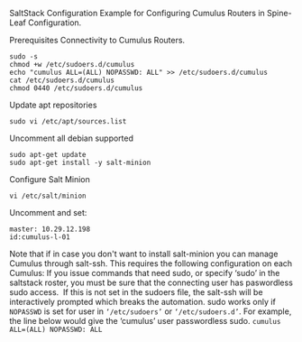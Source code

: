 SaltStack Configuration Example for Configuring Cumulus Routers in Spine-Leaf Configuration. 

Prerequisites
Connectivity to Cumulus Routers. 

```
sudo -s
chmod +w /etc/sudoers.d/cumulus
echo "cumulus ALL=(ALL) NOPASSWD: ALL" >> /etc/sudoers.d/cumulus
cat /etc/sudoers.d/cumulus
chmod 0440 /etc/sudoers.d/cumulus
```
Update apt repositories
```
sudo vi /etc/apt/sources.list
```
Uncomment all debian supported
```
sudo apt-get update
sudo apt-get install -y salt-minion
```
Configure Salt Minion
```
vi /etc/salt/minion
```
Uncomment and set: 
```
master: 10.29.12.198
id:cumulus-l-01
```
Note that if in case you don't want to install salt-minion you can manage Cumulus through salt-ssh. 
This requires the following configuration on each Cumulus:
If you issue commands that need sudo, or specify ‘sudo’ in the saltstack roster, you must be sure that the connecting user has paswordless sudo access.  If this is not set in the sudoers file, the salt-ssh will be interactively prompted which breaks the automation.
sudo works only if ```NOPASSWD``` is set for user in ```‘/etc/sudoers’``` or ```‘/etc/sudoers.d’```. For example, the line below would give the ‘cumulus’ user passwordless sudo.
```cumulus ALL=(ALL) NOPASSWD: ALL```
